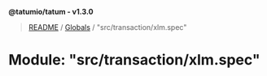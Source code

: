 **@tatumio/tatum - v1.3.0**

> [README](../README.md) / [Globals](../globals.md) / "src/transaction/xlm.spec"

# Module: "src/transaction/xlm.spec"
